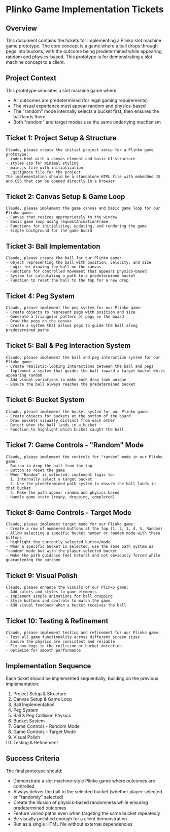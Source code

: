 # Plinko Game Implementation Tickets

## Overview
This document contains the tickets for implementing a Plinko slot machine game prototype. The core concept is a game where a ball drops through pegs into buckets, with the outcome being predetermined while appearing random and physics-based. This prototype is for demonstrating a slot machine concept to a client.

## Project Context
This prototype simulates a slot machine game where:
- All outcomes are predetermined (for legal gaming requirements)
- The visual experience must appear random and physics-based
- The "random" mode internally selects a bucket first, then ensures the ball lands there
- Both "random" and target modes use the same underlying mechanism

## Ticket 1: Project Setup & Structure
```
Claude, please create the initial project setup for a Plinko game prototype:
- index.html with a canvas element and basic UI structure
- styles.css for minimal styling
- main.js file with initialization
- .gitignore file for the project
The implementation should be a standalone HTML file with embedded JS and CSS that can be opened directly in a browser.
```

## Ticket 2: Canvas Setup & Game Loop
```
Claude, please implement the game canvas and basic game loop for our Plinko game:
- Canvas that resizes appropriately to the window
- Basic game loop using requestAnimationFrame
- Functions for initializing, updating, and rendering the game
- Simple background for the game board
```

## Ticket 3: Ball Implementation
```
Claude, please create the ball for our Plinko game:
- Object representing the ball with position, velocity, and size
- Logic for drawing the ball on the canvas
- Functions for controlled movement that appears physics-based
- System for calculating a path to a predetermined bucket
- Function to reset the ball to the top for a new drop
```

## Ticket 4: Peg System
```
Claude, please implement the peg system for our Plinko game:
- Create objects to represent pegs with position and size
- Generate a triangular pattern of pegs on the board
- Draw the pegs on the canvas
- Create a system that allows pegs to guide the ball along predetermined paths
```

## Ticket 5: Ball & Peg Interaction System
```
Claude, please implement the ball and peg interaction system for our Plinko game:
- Create realistic-looking interactions between the ball and pegs
- Implement a system that guides the ball toward a target bucket while appearing random
- Add visual variations to make each drop look unique
- Ensure the ball always reaches the predetermined bucket
```

## Ticket 6: Bucket System
```
Claude, please implement the bucket system for our Plinko game:
- Create objects for buckets at the bottom of the board
- Draw buckets visually distinct from each other
- Detect when the ball lands in a bucket
- Function to highlight which bucket caught the ball
```

## Ticket 7: Game Controls - "Random" Mode
```
Claude, please implement the controls for "random" mode in our Plinko game:
- Button to drop the ball from the top
- Button to reset the game
- When "Random" is selected, implement logic to:
  1. Internally select a target bucket
  2. Use the predetermined path system to ensure the ball lands in that bucket
  3. Make the path appear random and physics-based
- Handle game state (ready, dropping, completed)
```

## Ticket 8: Game Controls - Target Mode
```
Claude, please implement target mode for our Plinko game:
- Create a row of numbered buttons at the top (1, 2, 3, 4, 5, Random)
- Allow selecting a specific bucket number or random mode with these buttons
- Highlight the currently selected button/mode
- When a specific bucket is selected, use the same path system as "random" mode but with the player-selected bucket
- Make the path guidance feel natural and not obviously forced while guaranteeing the outcome
```

## Ticket 9: Visual Polish
```
Claude, please enhance the visuals of our Plinko game:
- Add colors and styles to game elements
- Implement simple animations for ball dropping
- Style buttons and controls to match the game
- Add visual feedback when a bucket receives the ball
```

## Ticket 10: Testing & Refinement
```
Claude, please implement testing and refinement for our Plinko game:
- Test all game functionality across different screen sizes
- Ensure the physics are consistent and reliable
- Fix any bugs in the collision or bucket detection
- Optimize for smooth performance
```

## Implementation Sequence
Each ticket should be implemented sequentially, building on the previous implementation:

1. Project Setup & Structure
2. Canvas Setup & Game Loop
3. Ball Implementation
4. Peg System
5. Ball & Peg Collision Physics
6. Bucket System
7. Game Controls - Random Mode
8. Game Controls - Target Mode
9. Visual Polish
10. Testing & Refinement

## Success Criteria
The final prototype should:
- Demonstrate a slot machine-style Plinko game where outcomes are controlled
- Always deliver the ball to the selected bucket (whether player-selected or "randomly" selected)
- Create the illusion of physics-based randomness while ensuring predetermined outcomes
- Feature varied paths even when targeting the same bucket repeatedly
- Be visually polished enough for a client demonstration
- Run as a single HTML file without external dependencies